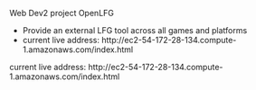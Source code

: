Web Dev2 project
OpenLFG
<ul>
	<li> Provide an external LFG tool across all games and platforms</li>
	<li>current live address: http://ec2-54-172-28-134.compute-1.amazonaws.com/index.html</li>
</ul>
current live address: http://ec2-54-172-28-134.compute-1.amazonaws.com/index.html
